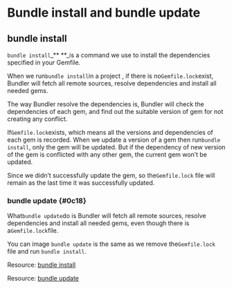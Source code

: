 # Bundle install and bundle update

## bundle install

`bundle install`\_** **\_is a command we use to install the dependencies specified in your Gemfile.

When we run`bundle install`in a project , if there is no`Gemfile.lock`exist, Bundler will fetch all remote sources, resolve dependencies and install all needed gems.

The way Bundler resolve the dependencies is, Bundler will check the dependencies of each gem, and find out the suitable version of gem for not creating any conflict.

If`Gemfile.lock`exists, which means all the versions and dependencies of each gem is recorded. When we update a version of a gem then run`bundle install`, only the gem will be updated. But if the dependency of new version of the gem is conflicted with any other gem, the current gem won’t be updated.

Since we didn’t successfully update the gem, so the`Gemfile.lock` file will remain as the last time it was successfully updated.

### bundle update {#0c18}

What`bundle update`do is Bundler will fetch all remote sources, resolve dependencies and install all needed gems, even though there is a`Gemfile.lock`file.

You can image `bundle update` is the same as we remove the`Gemfile.lock` file and run `bundle install`.

Resource: [bundle install](http://bundler.io/v1.15/man/bundle-install.1.html)

Resource: [bundle update](http://bundler.io/v1.15/man/bundle-update.1.html)

